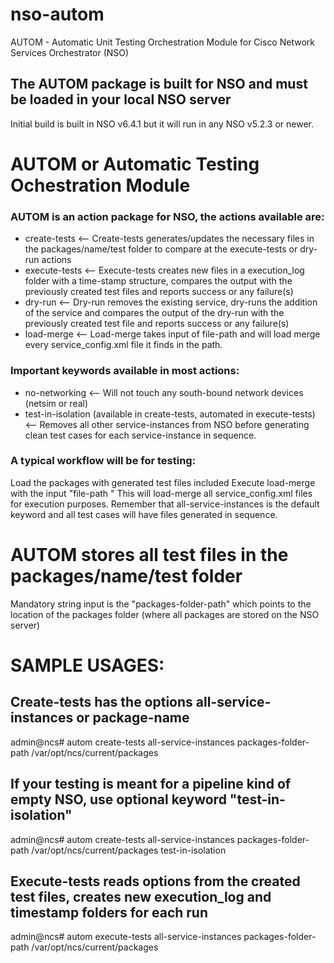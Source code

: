 # nso-autom
AUTOM - Automatic Unit Testing Orchestration Module for Cisco Network Services Orchestrator (NSO)

## The AUTOM package is built for NSO and must be loaded in your local NSO server
Initial build is built in NSO v6.4.1 but it will run in any NSO v5.2.3 or newer.

# AUTOM or Automatic Testing Ochestration Module 
### AUTOM is an action package for NSO, the actions available are:
- create-tests   <-- Create-tests generates/updates the necessary files in the packages/name/test folder to compare at the execute-tests or dry-run actions
- execute-tests   <-- Execute-tests creates new files in a execution_log folder with a time-stamp structure, compares the output with the previously created test files and reports success or any failure(s)
- dry-run   <-- Dry-run removes the existing service, dry-runs the addition of the service and compares the output of the dry-run with the previously created test file and reports success or any failure(s)
- load-merge   <-- Load-merge takes input of file-path and will load merge every service_config.xml file it finds in the path.

### Important keywords available in most actions:
- no-networking   <-- Will not touch any south-bound network devices (netsim or real)
- test-in-isolation (available in create-tests, automated in execute-tests)  <-- Removes all other service-instances from NSO before generating clean test cases for each service-instance in sequence.

### A typical workflow will be for testing: 
Load the packages with generated test files included
Execute load-merge with the input "file-path <path-to-packages-folder>"
This will load-merge all service_config.xml files for execution purposes. Remember that all-service-instances is the default keyword and all test cases will have files generated in sequence.

# AUTOM stores all test files in the packages/name/test folder

Mandatory string input is the "packages-folder-path" which points to the location of the packages folder (where all packages are stored on the NSO server)

# SAMPLE USAGES:

## Create-tests has the options all-service-instances or package-name

admin@ncs# autom create-tests all-service-instances packages-folder-path /var/opt/ncs/current/packages 

## If your testing is meant for a pipeline kind of empty NSO, use optional keyword "test-in-isolation"

admin@ncs# autom create-tests all-service-instances packages-folder-path /var/opt/ncs/current/packages test-in-isolation 

## Execute-tests reads options from the created test files, creates new execution_log and timestamp folders for each run 

admin@ncs# autom execute-tests all-service-instances packages-folder-path /var/opt/ncs/current/packages 

